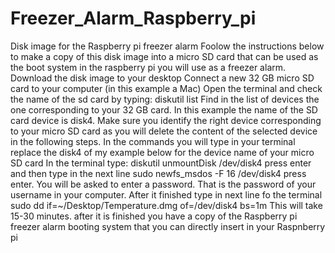 # Freezer_Alarm_Raspberry_pi
Disk image for the Raspberry pi freezer alarm
Foolow the instructions below to make a copy of this disk image into a micro SD card that can be used as the boot system in the raspberry pi you will use as a freezer alarm. 
Download the disk image to your desktop
Connect a new 32 GB micro SD card to your computer (in this example a Mac)
Open the terminal and check the name of the sd card by typing:
diskutil list
Find in the list of devices the one corresponding to your 32 GB card. In this example the name of the SD card device is disk4. Make sure you identify the right device corresponding to your micro SD card as you will delete the content of the selected device in the following steps. In the commands you will type in your terminal replace the disk4 of my example below for the device name of your micro SD card
In the terminal type:
diskutil unmountDisk /dev/disk4
press enter and then type in the next line
sudo newfs_msdos -F 16 /dev/disk4
press enter. You will be asked to enter a password. That is the password of your username in your computer. After it finished type in next line fo the terminal
sudo dd if=~/Desktop/Temperature.dmg of=/dev/disk4 bs=1m
This will take 15-30 minutes. after it is finished you have a copy of the Raspberry pi freezer alarm booting system that you can directly insert in your Raspnberry pi
